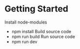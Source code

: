 # Getting Started

Install node-modules

- npm install
  Build source code
- npm run build
  Run source code
- npm run dev
